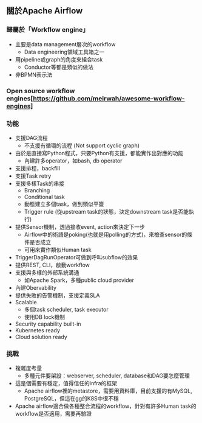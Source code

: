 ## 關於Apache Airflow

### 歸屬於「Workflow engine」

* 主要是data management層次的workflow
  * Data engineering領域工具箱之一
* 用pipeline或graph的角度來組合task
  * Conductor等都是類似的做法
* 非BPMN表示法

### Open source workflow engines[https://github.com/meirwah/awesome-workflow-engines]

### 功能

* 支援DAG流程
  * 不支援有循環的流程 (Not support cyclic graph)
* 由於是直接寫Python程式，只要Python有支援，都能實作出對應的功能
  * 內建許多operator，如bash, db operator
* 支援排程，backfill
* 支援Task retry
* 支援多樣Task的串接
  * Branching
  * Conditional task
  * 動態建立多個task，做到類似平簽
  * Trigger rule (從upstream task的狀態，決定downstream task是否能執行)
* 提供Sensor機制，透過接收event, action來決定下一步
  * Airflow中的術語是poking(也就是用polling的方式)，來檢查sensor的條件是否成立
  * 可用來實作類似Human task
* TriggerDagRunOperator可做到呼叫subflow的效果
* 提供REST, CLI，啟動workflow
* 支援與多樣的外部系統溝通
  * 如Apache Spark，多種public cloud provider
* 內建Obervability
* 提供失敗的告警機制，支援定義SLA
* Scalable
  * 多個task scheduler, task executor
  * 使用DB lock機制
* Security capability built-in
* Kubernetes ready
* Cloud solution ready

### 挑戰

* 複雜度考量
  * 多種元件要架設：webserver, scheduler, database和DAG要怎麼管理
* 這是個需要有穩定，值得信任的infra的框架
  * Apache airflow裡的metastore，需要用資料庫，目前支援的有MySQL, PostgreSQL，但這在gg的K8S中很不穩
* Apache airflow適合做各種整合流程的workflow，針對有許多Human task的workflow是否適用，需要再驗證
